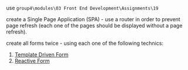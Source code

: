 <p>use <code>group4\modules\03 Front End Development\Assignments\19</code></p>
<p>create a Single Page Application (SPA) - use a router in order to prevent page refresh (each one of the pages should be displayed without a page refresh).</p>
<p>create all forms twice - using each one of the following technics:
<ol>
<li><a href="https://angular.io/guide/forms" target="_blank">Template Driven Form</a></li>
<li><a href="https://angular.io/guide/reactive-forms" target="_blank">Reactive Form</a></li>
</ol>
</p>